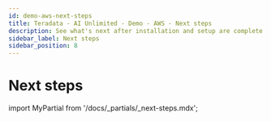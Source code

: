 ```yaml
---
id: demo-aws-next-steps
title: Teradata - AI Unlimited - Demo - AWS - Next steps
description: See what's next after installation and setup are complete.
sidebar_label: Next steps	
sidebar_position: 8
---
```


# Next steps

import MyPartial from '/docs/_partials/_next-steps.mdx';

<MyPartial />